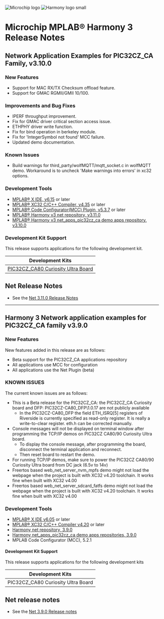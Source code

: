 ﻿![Microchip logo](https://raw.githubusercontent.com/wiki/Microchip-MPLAB-Harmony/Microchip-MPLAB-Harmony.github.io/images/microchip_logo.png)
![Harmony logo small](https://raw.githubusercontent.com/wiki/Microchip-MPLAB-Harmony/Microchip-MPLAB-Harmony.github.io/images/microchip_mplab_harmony_logo_small.png)

# Microchip MPLAB® Harmony 3 Release Notes

## Network Application Examples for PIC32CZ_CA Family, v3.10.0

### New Features
- Support for MAC RX/TX Checksum offload feature.
- Support for GMAC RGMII/GMII 10/100.

### Improvements and Bug Fixes
- IPERF throughput improvement.
- Fix for GMAC driver critical section access issue.
- ETHPHY driver write function.
- Fix for bind operation in berkeley module.
- Fix for 'IntegerSymbol not found' MCC failure.
- Updated demo documentation.

### Known Issues
- Build warnings for third_party/wolfMQTT/mqtt_socket.c in wolfMQTT demo. Workaround is to uncheck 'Make warnings into errors' in xc32 options.

### Development Tools

- [MPLAB® X IDE, v6.15](https://www.microchip.com/mplab/mplab-x-ide) or later
- [MPLAB® XC32 C/C++ Compiler, v4.35](https://www.microchip.com/mplab/compilers) or later
- [MPLAB® Code Configurator(MCC) Plugin, v5.3.7](https://www.microchip.com/en-us/tools-resources/configure/mplab-code-configurator) or later
- [MPLAB® Harmony v3 net repository, v3.11.0](https://github.com/Microchip-MPLAB-Harmony/net/tree/v3.11.0)
- [MPLAB® Harmony v3 net\_apps\_pic32cz\_ca demo apps repository, v3.10.0](https://github.com/Microchip-MPLAB-Harmony/net_apps_pic32cz_ca/tree/v3.10.0)

### Development Kit Support

This release supports applications for the following development kit.

| Development Kits |
| --- |
| [PIC32CZ_CA80 Curiosity Ultra Board](https://www.microchip.com/en-us/development-tool/EA61X20A) |

## Net Release Notes

- See the [Net 3.11.0 Release Notes](https://github.com/Microchip-MPLAB-Harmony/net/tree/v3.11.0)

---

## Harmony 3 Network application examples for PIC32CZ_CA family  v3.9.0

### New Features
New features added in this release are as follows:

- Beta support for the PIC32CZ_CA applications repository
- All applications use MCC for configuration
- All applications use the Net Plugin (beta)

### KNOWN ISSUES

The current known issues are as follows:
* This is a Beta release for the PIC32CZ_CA: the PIC32CZ_CA Curiosity board and DFP: PIC32CZ-CA80_DFP\1.0.17 are not publicly available
    - In the  PIC32CZ-CA80_DFP the field ETH_ISRQ[5] registers of Riverside is currently specified as read-only register.
       It is really a write-to-clear register. 
       eth.h can be corrected manually.
* Console messages will not be displayed on terminal window after programming the TCP/IP demos on PIC32CZ CA80/90 Curiosity Ultra board. 
    - To display the console message, after programming the board, disconnect the
      terminal application and reconnect.
    - Then reset board to restart the demo.
* For running TCP/IP demos, make sure to power the PIC32CZ CA80/90 Curiosity Ultra board from DC jack (6.5v to 14v)
* Freertos based web_net_server_nvm_mpfs demo might not load the webpage when the project is built with XC32 v4.20 toolchain. It works fine when built with XC32 v4.00
* Freertos based web_net_server_sdcard_fatfs demo might not load the webpage when the project is built with XC32 v4.20 toolchain. It works fine when built with XC32 v4.00


### Development Tools

- [MPLAB® X IDE v6.05](https://www.microchip.com/mplab/mplab-x-ide) or later
- [MPLAB® XC32 C/C++ Compiler v4.20](https://www.microchip.com/mplab/compilers) or later
- [Harmony net repository, 3.9.0](https://github.com/Microchip-MPLAB-Harmony/net/tree/v3.9.0)
- [Harmony net_apps_pic32cz_ca demo apps repositories, 3.9.0](https://github.com/Microchip-MPLAB-Harmony/net_apps_pic32cz_ca/tree/v3.9.0)
- MPLAB Code Configurator (MCC), 5.2.1


#### Development Kit Support

This release supports applications for the following development kits

| Development Kits |
| --- |
| PIC32CZ_CA80 Curiosity Ultra Board |


## Net release notes

- See the [Net 3.9.0 Release notes](https://github.com/Microchip-MPLAB-Harmony/net/tree/v3.9.0)

